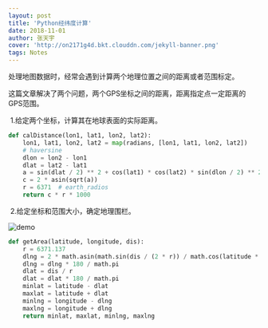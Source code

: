 ```yaml
---
layout: post
title: 'Python经纬度计算'
date: 2018-11-01
author: 张天宇
cover: 'http://on2171g4d.bkt.clouddn.com/jekyll-banner.png'
tags: Notes
---
```

​	处理地图数据时，经常会遇到计算两个地理位置之间的距离或者范围标定。

​	这篇文章解决了两个问题，两个GPS坐标之间的距离，距离指定点一定距离的GPS范围。

​	1.给定两个坐标，计算其在地球表面的实际距离。

~~~python
def calDistance(lon1, lat1, lon2, lat2):
    lon1, lat1, lon2, lat2 = map(radians, [lon1, lat1, lon2, lat2])
    # haversine
    dlon = lon2 - lon1
    dlat = lat2 - lat1
    a = sin(dlat / 2) ** 2 + cos(lat1) * cos(lat2) * sin(dlon / 2) ** 2
    c = 2 * asin(sqrt(a))
    r = 6371  # earth_radios
    return c * r * 1000
~~~

​	2.给定坐标和范围大小，确定地理围栏。

![demo](https://images2015.cnblogs.com/blog/1034021/201702/1034021-20170207133355432-51913608.png)

~~~python
def getArea(latitude, longitude, dis):
    r = 6371.137
    dlng = 2 * math.asin(math.sin(dis / (2 * r)) / math.cos(latitude * math.pi / 180))
    dlng = dlng * 180 / math.pi
    dlat = dis / r
    dlat = dlat * 180 / math.pi
    minlat = latitude - dlat
    maxlat = latitude + dlat
    minlng = longitude - dlng
    maxlng = longitude + dlng
    return minlat, maxlat, minlng, maxlng
~~~


